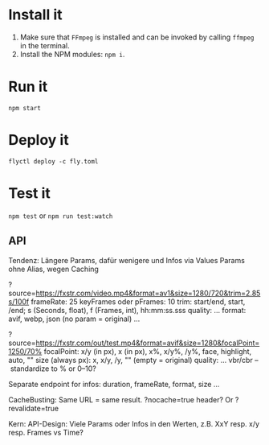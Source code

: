 # Install it

1. Make sure that `FFmpeg` is installed and can be invoked by calling `ffmpeg` in the terminal. 
2. Install the NPM modules: `npm i`.

# Run it

`npm start`

# Deploy it

`flyctl deploy -c fly.toml`

# Test it

`npm test` or `npm run test:watch`

## API
Tendenz: Längere Params, dafür wenigere und Infos via Values 
Params ohne Alias, wegen Caching

?source=https://fxstr.com/video.mp4&format=av1&size=1280/720&trim=2.85s/100f
frameRate: 25
keyFrames oder pFrames: 10
trim: start/end, start, /end; s (Seconds, float), f (Frames, int), hh:mm:ss.sss
quality: …
format: avif, webp, json (no param = original) …

?source=https://fxstr.com/out/test.mp4&format=avif&size=1280&focalPoint=1250/70%
focalPoint: x/y (in px), x (in px), x%, x/y%, /y%, face, highlight, auto, ""
size (always px): x, x/y, /y, "" (empty = original)
quality: … vbr/cbr – standardize to % or 0–10?

Separate endpoint for infos: duration, frameRate, format, size …


CacheBusting: Same URL = same result. ?nocache=true header? Or ?revalidate=true

Kern: API-Design: Viele Params oder Infos in den Werten, z.B. XxY resp. x/y resp. Frames vs Time?